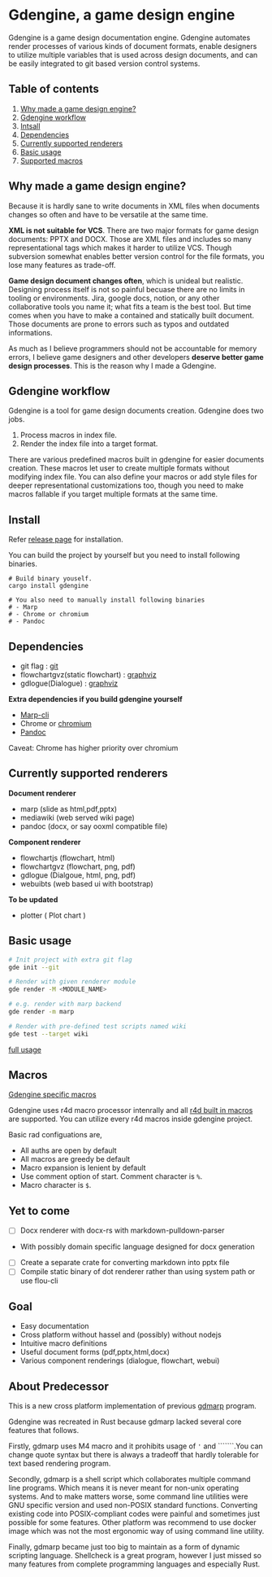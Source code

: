 # Gdengine, a game design engine

Gdengine is a game design documentation engine. Gdengine automates render
processes of various kinds of document formats, enable designers to utilize
multiple variables that is used across design documents, and can be easily
integrated to git based version control systems.

## Table of contents

1. [Why made a game design engine?](#why-made-a-game-design-engine?)
2. [Gdengine workflow](#gdengine-workflow)
3. [Intsall](#install)
4. [Dependencies](#dependencies)
5. [Currently supported renderers](#currently-supported-renderers)
6. [Basic usage](#basic-usage)
7. [Supported macros](#supported-macros)

## Why made a game design engine?

Because it is hardly sane to write documents in XML files when documents
changes so often and have to be versatile at the same time.

**XML is not suitable for VCS**. There are two major formats for game design
documents: PPTX and DOCX. Those are XML files and includes so many
representational tags which makes it harder to utilize VCS. Though subversion
somewhat enables better version control for the file formats, you lose many
features as trade-off. 

**Game design document changes often**, which is unideal but realistic. Designing
process itself is not so painful becuase there are no limits in tooling or
environments. Jira, google docs, notion, or any other collaborative tools you
name it; what fits a team is the best tool. But time comes when you have to
make a contained and statically built document. Those documents are prone to
errors such as typos and outdated informations.

As much as I believe programmers should not be accountable for memory errors, I
believe game designers and other developers **deserve better game design
processes**. This is the reason why I made a Gdengine.

## Gdengine workflow

Gdengine is a tool for game design documents creation. Gdengine does two jobs.

1. Process macros in index file. 
2. Render the index file into a target format.

There are various predefined macros built in gdengine for easier documents
creation. These macros let user to create multiple formats without modifying
index file. You can also define your macros or add style files for
deeper representational customizations too, though you need to make macros
fallable if you target multiple formats at the same time.

## Install

Refer [release page](https://github.com/Simhyeon/gdengine/releases/new) for installation.

You can build the project by yourself but you need to install following
binaries.
```
# Build binary youself.
cargo install gdengine

# You also need to manually install following binaries
# - Marp
# - Chrome or chromium
# - Pandoc
```

## Dependencies

- git flag : [git](https://git-scm.com/)
- flowchartgvz(static flowchart) : [graphviz](https://graphviz.org/)
- gdlogue(Dialogue) : [graphviz](https://graphviz.org/)

**Extra dependencies if you build gdengine yourself**

- [Marp-cli](https://github.com/marp-team/marp-cli)
- Chrome or [chromium](https://www.chromium.org/)
- [Pandoc](https://pandoc.org/)

Caveat: Chrome has higher priority over chromium

## Currently supported renderers

**Document renderer**
- marp (slide as html,pdf,pptx)
- mediawiki (web served wiki page)
- pandoc (docx, or say ooxml compatible file)

**Component renderer**
- flowchartjs (flowchart, html)
- flowchartgvz (flowchart, png, pdf)
- gdlogue (Dialgoue, html, png, pdf)
- webuibts (web based ui with bootstrap)

**To be updated**
- plotter ( Plot chart )

## Basic usage

```bash
# Init project with extra git flag
gde init --git

# Render with given renderer module
gde render -M <MODULE_NAME>

# e.g. render with marp backend 
gde render -m marp

# Render with pre-defined test scripts named wiki
gde test --target wiki
```

[full usage](./docs/usage.md)

## Macros

[Gdengine specific macros](./docs/macro.md)

Gdengine uses r4d macro processor intenrally and all [r4d built in
macros](https://github.com/Simhyeon/r4d/blob/master/docs/basic_macros.md) are
supported. You can utilize every r4d macros inside gdengine project.

Basic rad configuations are,

- All auths are open by default
- All macros are greedy be default
- Macro expansion is lenient by default
- Use comment option of start. Comment character is ```%```.
- Macro character is ```$```.

## Yet to come

* [ ] Docx renderer with docx-rs with markdown-pulldown-parser
- With possibly domain specific language designed for docx generation
* [ ] Create a separate crate for converting markdown into pptx file
* [ ] Compile static binary of dot renderer rather than using system path or use flou-cli

## Goal

- Easy documentation
- Cross platform without hassel and (possibly) without nodejs
- Intuitive macro definitions
- Useful document forms (pdf,pptx,html,docx)
- Various component renderings (dialogue, flowchart, webui)

## About Predecessor

This is a new cross platform implementation of previous
[gdmarp](https://github.com/Simhyeon/gdmarp/) program.

Gdengine was recreated in Rust because gdmarp lacked several core features that follows.

Firstly, gdmarp uses M4 macro and it prohibits usage of ```'``` and ```\````.You can
change quote syntax but there is always a tradeoff that hardly tolerable for
text based rendering program.

Secondly, gdmarp is a shell script which collaborates multiple command line programs.
Which means it is never meant for non-unix operating systems. And to make
matters worse, some command line utilities were GNU specific version and used
non-POSIX standard functions. Converting existing code into POSIX-compliant
codes were painful and sometimes just possible for some features. Other
platform was recommend to use docker image which was not the most ergonomic way
of using command line utility.

Finally, gdmarp became just too big to maintain as a form of dynamic scripting
language. Shellcheck is a great program, however I just missed so many features
from complete programming languages and especially Rust.
